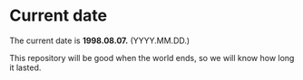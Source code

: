 # Current date

The current date is **1998.08.07.** (YYYY.MM.DD.)

This repository will be good when the world ends, so we will know how long it lasted.